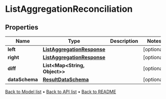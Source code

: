 

# ListAggregationReconciliation


## Properties

| Name | Type | Description | Notes |
|------------ | ------------- | ------------- | -------------|
|**left** | [**ListAggregationResponse**](ListAggregationResponse.md) |  |  [optional] |
|**right** | [**ListAggregationResponse**](ListAggregationResponse.md) |  |  [optional] |
|**diff** | **List&lt;Map&lt;String, Object&gt;&gt;** |  |  [optional] |
|**dataSchema** | [**ResultDataSchema**](ResultDataSchema.md) |  |  [optional] |



[Back to Model list](../README.md#documentation-for-models) &#8226; [Back to API list](../README.md#documentation-for-api-endpoints) &#8226; [Back to README](../README.md)


